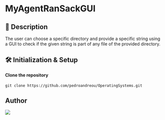 # MyAgentRanSackGUI
## 📰 Description
The user can choose a specific directory and provide a specific string using a GUI to check if the given string is part of any file of the provided directory. 

## 🛠 Initialization & Setup
#### Clone the repository  
    git clone https://github.com/pedroandreou/OperatingSystems.git

## Author  
<a href="https://www.linkedin.com/in/petrosandreou80/">
  <img align="center" src="https://img.shields.io/badge/Petros LinkedIn-0077B5?style=for-the-badge&logo=linkedin&logoColor=white" />
</a>
